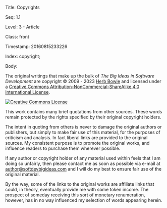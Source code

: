 Title:  Copyrights

Seq:    1.1

Level:  3 - Article

Class:  front

Timestamp: 20160815233226

Index:  copyright; 

Body:

The original writings that make up the bulk of <cite>The Big Ideas in Software Development</cite> are copyright &#169; 2009 - 2023 [Herb Bowie](https://hbowie.net/about.html) and licensed under a [Creative Commons Attribution-NonCommercial-ShareAlike 4.0 International License](http://creativecommons.org/licenses/by-nc-sa/4.0/).

<p><a rel="license" href="http://creativecommons.org/licenses/by-nc-sa/4.0/"><img alt="Creative Commons License" style="border-width:0" src="https://i.creativecommons.org/l/by-nc-sa/4.0/80x15.png" /></a></p>

This work contains many brief quotations from other sources. These words remain protected by the rights specified by their original copyright holders. 

The intent in quoting from others is never to damage the original authors or publishers, but simply to make fair use of this material, for the purposes of criticism and analysis. In fact liberal links are provided to the original sources. My consistent purpose is to promote the original works, and influence readers to purchase them wherever possible.

If any author or copyright holder of any material used within feels that I am doing so unfairly, then please contact me as soon as possible via e-mail at [author@softdevbigideas.com](mailto:author@softdevbigideas.com) and I will do my best to ensure fair use of the original material.

By the way, some of the links to the original works are affiliate links that could, in theory, eventually provide me with some token income. The prospect of someday receiving this sort of monetary renumeration, however, has in no way influenced my selection of words appearing herein.
